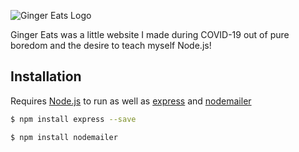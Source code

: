 ![Ginger Eats Logo](https://github.com/tylastrog/ginger-eats/public/img/logo.png)

Ginger Eats was a little website I made during COVID-19 out of pure boredom and the desire to teach myself Node.js!

## Installation

Requires [Node.js](https://nodejs.org/en/) to run as well as [express](https://expressjs.com/) and [nodemailer](https://nodemailer.com/about/)

```bash
$ npm install express --save
```
```bash
$ npm install nodemailer
```

